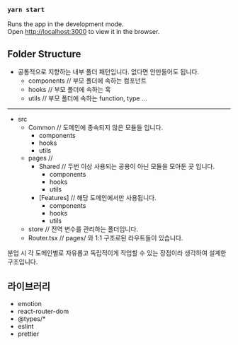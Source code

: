 ### `yarn start`

Runs the app in the development mode.\
Open [http://localhost:3000](http://localhost:3000) to view it in the browser.

## Folder Structure

- 공통적으로 지향하는 내부 폴더 패턴입니다. 없다면 안만들어도 됩니다.
  - components // 부모 폴더에 속하는 컴포넌트
  - hooks // 부모 폴더에 속하는 훅
  - utils // 부모 폴더에 속하는 function, type ...

---

- src
  - Common // 도메인에 종속되지 않은 모듈들 입니다.
    - components
    - hooks
    - utils
  - pages //
    - Shared // 두번 이상 사용되는 공용이 아닌 모듈을 모아둔 곳 입니다.
      - components
      - hooks
      - utils
    - [Features] // 해당 도메인에서만 사용됩니다.
      - components
      - hooks
      - utils
  - store // 전역 변수를 관리하는 폴더입니다.
  - Router.tsx // pages/ 와 1:1 구조로된 라우트들이 있습니다.

분업 시 각 도메인별로 자유롭고 독립적이게 작업할 수 있는 장점이라 생각하여 설계한 구조입니다.

## 라이브러리

- emotion
- react-router-dom
- @types/\*
- eslint
- prettier
